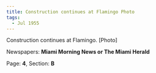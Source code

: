 ```yaml
---  
title: Construction continues at Flamingo Photo  
tags:  
  - Jul 1955  
---  
```

  
Construction continues at Flamingo. [Photo]  
  
Newspapers: **Miami Morning News or The Miami Herald**  
  
Page: **4**, Section: **B** 
